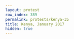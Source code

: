 ```yaml
---
layout: protest
row_index: 389
permalink: protests/kenya-35
title: Kenya, January 2017
hidden: true
---
```

